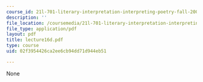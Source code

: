 ```yaml
---
course_id: 21l-701-literary-interpretation-interpreting-poetry-fall-2003
description: ''
file_location: /coursemedia/21l-701-literary-interpretation-interpreting-poetry-fall-2003/02f3954426ca2ee6cb94dd71d944eb51_lecture16d.pdf
file_type: application/pdf
layout: pdf
title: lecture16d.pdf
type: course
uid: 02f3954426ca2ee6cb94dd71d944eb51

---
```

None